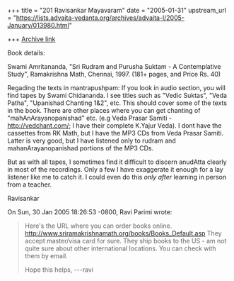 +++
title = "201 Ravisankar Mayavaram"
date = "2005-01-31"
upstream_url = "https://lists.advaita-vedanta.org/archives/advaita-l/2005-January/013980.html"

+++
[Archive link](https://lists.advaita-vedanta.org/archives/advaita-l/2005-January/013980.html)

Book details:

Swami Amritananda, "Sri Rudram and Purusha Suktam - A Contemplative
Study", Ramakrishna Math, Chennai, 1997.  (181+ pages, and Price Rs.
40)

Regading the texts in mantrapushpam: If you look in audio section, you
will find tapes by Swami  Chidananda.  I see titles such as "Vedic
Suktas", "Veda Patha", "Upanishad Chanting 1&2", etc. This should
cover some of the texts in the book. There are other places where you
can get chanting of "mahAnArayanopanishad" etc. (e.g Veda Prasar
Samiti - http://vedchant.com/; I have their complete K.Yajur Veda). I
dont have the cassettes from RK Math, but I have the MP3 CDs from Veda
Prasar Samiti.  Latter is very good, but I have listened only to
rudram and mahanArayanopanishad portions of the MP3 CDs.

But as with all tapes, I sometimes find it difficult to discern
anudAtta  clearly in most of the recordings.  Only a few I have
exaggerate it enough for a lay listener like me to catch it. I could
even do this *only after* learning in person from a teacher.



Ravisankar 


On Sun, 30 Jan 2005 18:26:53 -0800, Ravi Parimi <rparimi at gmail.com> wrote:

> 
> Here's the URL where you can order books online.
> http://www.sriramakrishnamath.org/books/Books_Default.asp
> They accept master/visa card for sure. They ship books to the US - am
> not quite sure about other international locations. You can check with
> them by email.
> 
> Hope this helps,
> ---ravi

